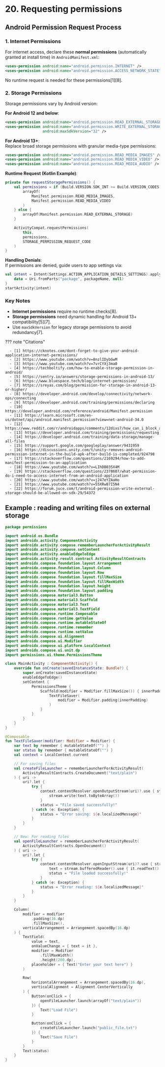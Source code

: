 # 20. Requesting permissions

## Android Permission Request Process  

### **1. Internet Permissions**  
For internet access, declare these **normal permissions** (automatically granted at install time) in `AndroidManifest.xml`:  
```xml
<uses-permission android:name="android.permission.INTERNET" />  
<uses-permission android:name="android.permission.ACCESS_NETWORK_STATE" />
```
No runtime request is needed for these permissions[1][8].  

### **2. Storage Permissions**  
Storage permissions vary by Android version:  

**For Android 12 and below**:  
```xml
<uses-permission android:name="android.permission.READ_EXTERNAL_STORAGE" />  
<uses-permission android:name="android.permission.WRITE_EXTERNAL_STORAGE"  
                 android:maxSdkVersion="32" />
```

**For Android 13+**:  
Replace broad storage permissions with granular media-type permissions:  
```xml
<uses-permission android:name="android.permission.READ_MEDIA_IMAGES" />  
<uses-permission android:name="android.permission.READ_MEDIA_VIDEO" />  
<uses-permission android:name="android.permission.READ_MEDIA_AUDIO" />
```

**Runtime Request (Kotlin Example)**:  
```kotlin
private fun requestStoragePermissions() {  
    val permissions = if (Build.VERSION.SDK_INT >= Build.VERSION_CODES.TIRAMISU) {  
        arrayOf(  
            Manifest.permission.READ_MEDIA_IMAGES,  
            Manifest.permission.READ_MEDIA_VIDEO  
        )  
    } else {  
        arrayOf(Manifest.permission.READ_EXTERNAL_STORAGE)  
    }  

    ActivityCompat.requestPermissions(  
        this,  
        permissions,  
        STORAGE_PERMISSION_REQUEST_CODE  
    )  
}  
```

**Handling Denials**:  
If permissions are denied, guide users to app settings via:  
```kotlin
val intent = Intent(Settings.ACTION_APPLICATION_DETAILS_SETTINGS).apply {  
    data = Uri.fromParts("package", packageName, null)  
}  
startActivity(intent)  
```

### **Key Notes**  
- **Internet permissions** require no runtime checks[8].  
- **Storage permissions** need dynamic handling for Android 13+ compatibility[5][7].  
- Use `maxSdkVersion` for legacy storage permissions to avoid redundancy[7].  


??? note "Citations"

      - [1] https://cknotes.com/dont-forget-to-give-your-android-application-internet-permissions/
      - [2] https://www.youtube.com/watch?v=8nzlIDybGwM
      - [3] https://www.youtube.com/watch?v=7vrCYXj3ma0
      - [4] https://techboltify.com/how-to-enable-storage-permission-in-android/
      - [5] https://sentry.io/answers/storage-permissions-in-android-13/
      - [6] https://www.bluespace.tech/blog/internet-permission/
      - [7] https://sreyas.com/blog/permission-for-storage-in-android-13-or-higher/
      - [8] https://developer.android.com/develop/connectivity/network-ops/connecting
      - [9] https://developer.android.com/training/permissions/declaring
      - [10] https://developer.android.com/reference/android/Manifest.permission
      - [11] https://learn.microsoft.com/en-us/dotnet/api/android.manifest.permission?view=net-android-34.0
      - [12] https://www.reddit.com/r/androidapps/comments/12dixs7/how_can_i_block_an_android_app_from_the_internet/
      - [13] https://developer.android.com/training/permissions/requesting
      - [14] https://developer.android.com/training/data-storage/manage-all-files
      - [15] https://support.google.com/googleplay/answer/9431959
      - [16] https://discussions.unity.com/t/unity-removes-android-permission-internet-in-the-build-apk-after-build-is-completed/924798
      - [17] https://stackoverflow.com/questions/2169294/how-to-add-manifest-permission-to-an-application
      - [18] https://www.youtube.com/watch?v=LIhDB035X4M
      - [19] https://stackoverflow.com/questions/2378607/what-permission-do-i-need-to-access-internet-from-an-android-application
      - [20] https://www.youtube.com/watch?v=j247eYZAaHo
      - [21] https://www.youtube.com/watch?v=55XRw87I5N4
      - [22] https://forum.juce.com/t/android-permission-write-external-storage-should-be-allowed-on-sdk-29/54372

## Example : reading and writing files on external storage

```kotlin
package permissions

import android.os.Bundle
import androidx.activity.ComponentActivity
import androidx.activity.compose.rememberLauncherForActivityResult
import androidx.activity.compose.setContent
import androidx.activity.enableEdgeToEdge
import androidx.activity.result.contract.ActivityResultContracts
import androidx.compose.foundation.layout.Arrangement
import androidx.compose.foundation.layout.Column
import androidx.compose.foundation.layout.Row
import androidx.compose.foundation.layout.fillMaxSize
import androidx.compose.foundation.layout.fillMaxWidth
import androidx.compose.foundation.layout.height
import androidx.compose.foundation.layout.padding
import androidx.compose.material3.Button
import androidx.compose.material3.Scaffold
import androidx.compose.material3.Text
import androidx.compose.material3.TextField
import androidx.compose.runtime.Composable
import androidx.compose.runtime.getValue
import androidx.compose.runtime.mutableStateOf
import androidx.compose.runtime.remember
import androidx.compose.runtime.setValue
import androidx.compose.ui.Alignment
import androidx.compose.ui.Modifier
import androidx.compose.ui.platform.LocalContext
import androidx.compose.ui.unit.dp
import permissions.ui.theme.PermissionsTheme

class MainActivity : ComponentActivity() {
    override fun onCreate(savedInstanceState: Bundle?) {
        super.onCreate(savedInstanceState)
        enableEdgeToEdge()
        setContent {
            PermissionsTheme {
                Scaffold(modifier = Modifier.fillMaxSize()) { innerPadding ->
                    TextFileSaver(
                        modifier = Modifier.padding(innerPadding)
                    )
                }
            }
        }
    }
}

@Composable
fun TextFileSaver(modifier: Modifier = Modifier) {
    var text by remember { mutableStateOf("") }
    var status by remember { mutableStateOf("") }
    val context = LocalContext.current

    // For saving files
    val createFileLauncher = rememberLauncherForActivityResult(
        ActivityResultContracts.CreateDocument("text/plain")
    ) { uri ->
        uri?.let {
            try {
                context.contentResolver.openOutputStream(uri)?.use { stream ->
                    stream.write(text.toByteArray())
                }
                status = "File saved successfully!"
            } catch (e: Exception) {
                status = "Error saving: ${e.localizedMessage}"
            }
        }
    }

    // New: For reading files
    val openFileLauncher = rememberLauncherForActivityResult(
        ActivityResultContracts.OpenDocument()
    ) { uri ->
        uri?.let {
            try {
                context.contentResolver.openInputStream(uri)?.use { stream ->
                    text = stream.bufferedReader().use { it.readText() }
                    status = "File loaded successfully!"
                }
            } catch (e: Exception) {
                status = "Error reading: ${e.localizedMessage}"
            }
        }
    }

    Column(
        modifier = modifier
            .padding(16.dp)
            .fillMaxSize(),
        verticalArrangement = Arrangement.spacedBy(16.dp)
    ) {
        TextField(
            value = text,
            onValueChange = { text = it },
            modifier = Modifier
                .fillMaxWidth()
                .height(200.dp),
            placeholder = { Text("Enter your text here") }
        )

        Row(
            horizontalArrangement = Arrangement.spacedBy(16.dp),
            verticalAlignment = Alignment.CenterVertically
        ) {
            Button(onClick = {
                openFileLauncher.launch(arrayOf("text/plain"))
            }) {
                Text("Load File")
            }

            Button(onClick = {
                createFileLauncher.launch("public_file.txt")
            }) {
                Text("Save File")
            }
        }
        Text(status)
    }
}
```